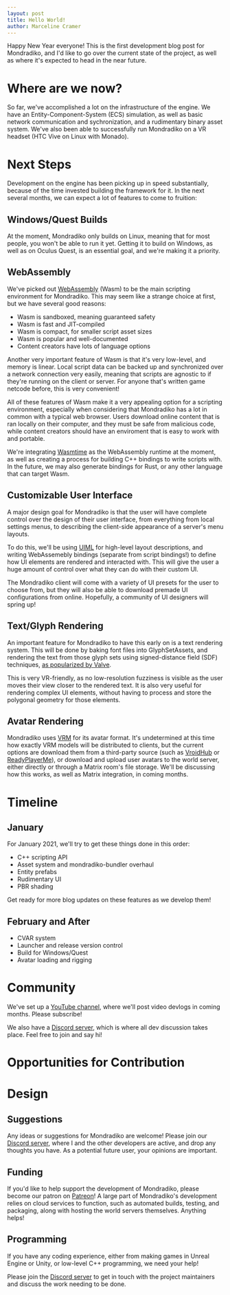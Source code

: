 ```yaml
---
layout: post
title: Hello World!
author: Marceline Cramer
---
```


Happy New Year everyone!
This is the first development blog post for Mondradiko,
and I'd like to go over the current state of the project,
as well as where it's expected to head in the near future.

# Where are we now?

So far, we've accomplished a lot on the infrastructure of the
engine. We have an Entity-Component-System (ECS) simulation,
as well as basic network communication and sychronization,
and a rudimentary binary asset system. We've also been able
to successfully run Mondradiko on a VR headset (HTC Vive on
Linux with Monado).

# Next Steps

Development on the engine has been picking up in speed
substantially, because of the time invested building the
framework for it. In the next several months, we can expect
a lot of features to come to fruition:

## Windows/Quest Builds

At the moment, Mondradiko only builds on Linux, meaning
that for most people, you won't be able to run it yet.
Getting it to build on Windows, as well as on Oculus Quest,
is an essential goal, and we're making it a priority.

## WebAssembly

We've picked out [WebAssembly](https://webassembly.org/) (Wasm) to be
the main scripting environment for Mondradiko. This may seem like a
strange choice at first, but we have several good reasons:

- Wasm is sandboxed, meaning guaranteed safety
- Wasm is fast and JIT-compiled
- Wasm is compact, for smaller script asset sizes
- Wasm is popular and well-documented
- Content creators have lots of language options

Another very important feature of Wasm is that it's very low-level,
and memory is linear. Local script data can be backed up and synchronized
over a network connection very easily, meaning that scripts are agnostic to
if they're running on the client or server. For anyone that's written
game netcode before, this is very convenient!

All of these features of Wasm make it a very appealing option for
a scripting environment, especially when considering that Mondradiko
has a lot in common with a typical web browser. Users download online
content that is ran locally on their computer, and they must be
safe from malicious code, while content creators should have
an enviroment that is easy to work with and portable.

We're integrating [Wasmtime](https://github.com/bytecodealliance/wasmtime)
as the WebAssembly runtime at the moment, as well as creating
a process for building C++ bindings to write scripts with.
In the future, we may also generate bindings for Rust, or any other
language that can target Wasm.

## Customizable User Interface

A major design goal for Mondradiko is that the user will
have complete control over the design of their user interface,
from everything from local settings menus, to
describing the client-side appearance of a server's menu layouts.

To do this, we'll be using [UIML](https://en.wikipedia.org/wiki/UIML)
for high-level layout descriptions, and writing WebAssemebly
bindings (separate from script bindings!) to define how UI
elements are rendered and interacted with. This will give the
user a huge amount of control over what they can do with their
custom UI.

The Mondradiko client will come with a variety of UI presets
for the user to choose from, but they will also be able to download
premade UI configurations from online. Hopefully, a community of UI
designers will spring up!

## Text/Glyph Rendering

An important feature for Mondradiko to have this early on is a text
rendering system. This will be done by baking font files into
GlyphSetAssets, and rendering the text from those glyph sets using
signed-distance field (SDF) techniques, [as popularized by Valve](https://steamcdn-a.akamaihd.net/apps/valve/2007/SIGGRAPH2007_AlphaTestedMagnification.pdf).

This is very VR-friendly, as no low-resolution fuzziness is
visible as the user moves their view closer to the rendered text.
It is also very useful for rendering complex UI elements, without
having to process and store the polygonal geometry for those elements.

## Avatar Rendering

Mondradiko uses [VRM](https://vrm.dev/en/) for its avatar format.
It's undetermined at this time how exactly VRM models will
be distributed to clients, but the current options are
download them from a third-party source (such as [VroidHub](https://hub.vroid.com/en/) or [ReadyPlayerMe](https://readyplayer.me/)),
or download and upload user avatars to the world server,
either directly or through a Matrix room's file storage.
We'll be discussing how this works, as well as Matrix integration, in
coming months.

# Timeline

## January

For January 2021, we'll try to get these things done in this order:

- C++ scripting API
- Asset system and mondradiko-bundler overhaul
- Entity prefabs
- Rudimentary UI
- PBR shading

Get ready for more blog updates on these features as we develop them!

## February and After

- CVAR system
- Launcher and release version control
- Build for Windows/Quest
- Avatar loading and rigging

# Community

We've set up a [YouTube channel](https://www.youtube.com/channel/UCFt7rHYh4ssg1vM1h-1K_RQ),
where we'll post video devlogs in coming months.
Please subscribe!

We also have a [Discord server](https://discord.gg/CsDqbFw),
which is where all dev discussion takes place. Feel free
to join and say hi!

# Opportunities for Contribution

# Design

## Suggestions

Any ideas or suggestions for Mondradiko are welcome! Please
join our [Discord server](https://discord.gg/CsDqbFw), where
I and the other developers are active, and drop any thoughts
you have. As a potential future user, your opinions are important.

## Funding

If you'd like to help support the development of
Mondradiko, please become our patron
on [Patreon](https://patreon.com/marcelinecramer)!
A large part of Mondradiko's development relies
on cloud services to function, such as automated
builds, testing, and packaging, along with hosting
the world servers themselves. Anything helps!

## Programming

If you have any coding experience, either from making
games in Unreal Engine or Unity, or low-level C++
programming, we need your help! 

Please join the [Discord server](https://discord.gg/CsDqbFw)
to get in touch with the project maintainers and
discuss the work needing to be done.
